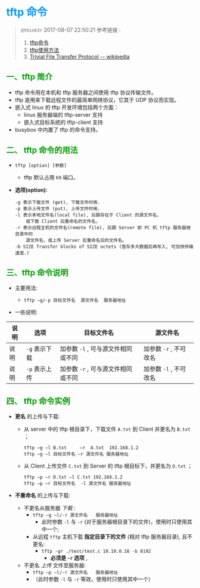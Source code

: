 # <font color=#0099ff> **tftp 命令** </font>

> `@think3r` 2017-08-07 22:50:21
> 参考链接 :
> 1. [tftp命令](http://man.linuxde.net/tftp)
> 2. [tftp使用方法](http://blog.sina.com.cn/s/blog_7d7e9d0f0101ifoz.html)
> 3. [Trivial File Transfer Protocol -- wikipedia](https://en.wikipedia.org/wiki/Trivial_File_Transfer_Protocol)

## <font color=#009A000> 一、tftp 简介 </font>

- tftp 命令用在本机和 tftp 服务器之间使用 tftp 协议传输文件。
- tftp 是用来下载远程文件的最简单网络协议，它其于 UDP 协议而实现。
- 嵌入式 linux 的 tftp 开发环境包括两个方面：
  - linux 服务器端的 tftp-server 支持
  - 嵌入式目标系统的 tftp-client 支持
- busybox 中内置了 tftp 的命令支持。

## <font color=#009A000> 二、 tftp 命令的用法 </font>

- `tftp [option] [参数]`
  - tftp 默认占用 `69` 端口。
- **选项(option):**

  ````log
  -g 表示下载文件 (get), 下载文件时用.
  -p 表示上传文件 (put), 上传文件时用，
  -l 表示本地文件名(local file), 后跟存在于 Client 的源文件名，
      或下载 Client 后重命名的文件名。
  -r 表示远程主机的文件名(remote file), 后跟 Server 即 PC 机 tftp 服务器根目录中的
      源文件名，或上传 Server 后重命名后的文件名。
  -b SIZE Transfer blocks of SIZE octets (暂存多大数据后再写入, 可加快传输速度.)
  ````

## <font color=#009A000> 三、tftp 命令说明 </font>

- 主要用法:
  - `tftp –g/-p 目标文件名  源文件名  服务器地址`

- 一些说明:

| 说明 | 选项 | 目标文件名 | 源文件名 |
|----|----|----|-----|
| 说明 | `-g` 表示下载 | 加参数 `-l` , 可与源文件相同或不同 | 加参数 `-r` , 不可改名 |
| 说明 | `-p` 表示上传 | 加参数 `-r` , 可与源文件相同或不同 | 加参数 `-l` , 不可改名 |

<div STYLE="page-break-after: always;"></div><!------------------分页符------------------->

## <font color=#009A000> 四、 tftp 命令实例 </font>

- **更名** 的上传与下载:
  - 从 server 中的 tftp 根目录下，下载文件 `A.txt` 到 Client 并更名为 `B.txt` ；

    ````log
    tftp –g –l B.txt     –r  A.txt  192.168.1.2
    tftp –g –l 目标文件名 –r 源文件名 服务器地址
    ````

  - 从 Client 上传文件 `C.txt` 到 Server 的 tftp 根目标下，并更名为 `D.txt` ；

    ````log
    tftp –p –r D.txt –l C.txt 192.168.1.2
    tftp –p –r 目标文件名  -l 源文件名 服务器地址
    ````

- **不重命名** 的上传与下载:
  - 不更名从服务器 *下载* :
    - `tftp –g –l/-r 源文件名   服务器地址`
      - 此时参数 `-l` 与 `-r` (对于服务器根目录下的文件)，使用时只使用其中一个;
    - 从远程 `tftp` 主机下载 **指定目录下的文件** (相对 tftp 服务器目录), 且不更名:
      - `tftp -gr ./test/test.c 10.10.0.16 -b 8192`
        - **必须是 `-r` 选项** ,
  - 不更名 *上传* 文件至服务器:
    - `tftp –p –l/-r 源文件名   服务器地址`
    - （此时参数 `-l` 与 `-r` 等效，使用时只使用其中一个）
